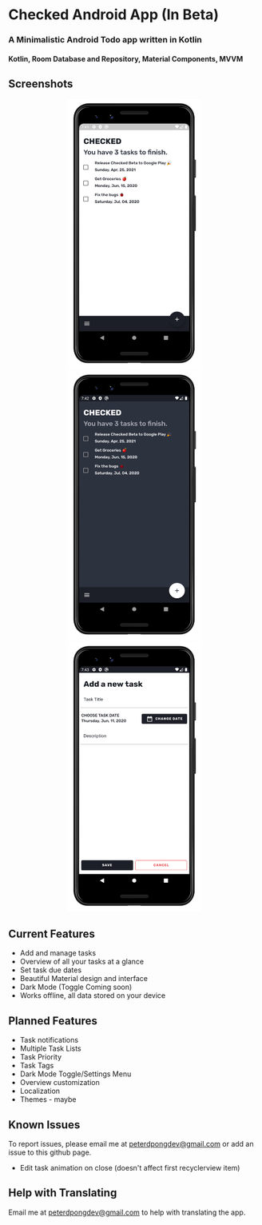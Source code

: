 # Checked Android App (In Beta)
### A Minimalistic Android Todo app written in Kotlin
#### Kotlin, Room Database and Repository, Material Components, MVVM
 
Screenshots
---
<p align="center">
  <img src="src/Screenshots/ListScreen.png" width="270" alt="List/Home Screen">
  <img src="src/Screenshots/DarkMode.png" width="270" alt="List/Home Screen">
  <img src="src/Screenshots/AddTask.png" width="270" alt="List/Home Screen">
</p>


Current Features
---
* Add and manage tasks
* Overview of all your tasks at a glance
* Set task due dates 
* Beautiful Material design and interface
* Dark Mode (Toggle Coming soon)
* Works offline, all data stored on your device


Planned Features
---
* Task notifications
* Multiple Task Lists
* Task Priority
* Task Tags
* Dark Mode Toggle/Settings Menu
* Overview customization
* Localization
* Themes - maybe

Known Issues
---
To report issues, please email me at peterdpongdev@gmail.com or add an issue to this github page.
* Edit task animation on close (doesn't affect first recyclerview item)


Help with Translating
---
Email me at peterdpongdev@gmail.com to help with translating the app.

